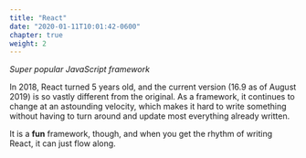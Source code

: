 ```yaml
---
title: "React"
date: "2020-01-11T10:01:42-0600"
chapter: true
weight: 2
---
```


*Super popular JavaScript framework*

In 2018, React turned 5 years old, and the current version \(16.9 as of August 2019\) is so vastly different from the original. As a framework, it continues to change at an astounding velocity, which makes it hard to write something without having to turn around and update most everything already written.

It is a **fun** framework, though, and when you get the rhythm of writing React, it can just flow along.


